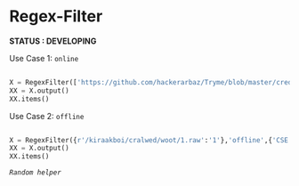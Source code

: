 # Regex-Filter

<b>STATUS : DEVELOPING</b>

Use Case 1: `online`

```python

X = RegexFilter(['https://github.com/hackerarbaz/Tryme/blob/master/creds.py','http://anysite.com/'],'online',{'CSE':'.+\.xml','PASS':'PASSWORD'})
XX = X.output()
XX.items()
```

Use Case 2: `offline`

```python

X = RegexFilter({r'/kiraakboi/cralwed/woot/1.raw':'1'},'offline',{'CSE':'.+\.txt','PASS':'checking '})
XX = X.output()
XX.items()

```

<i>`Random helper`</i>
